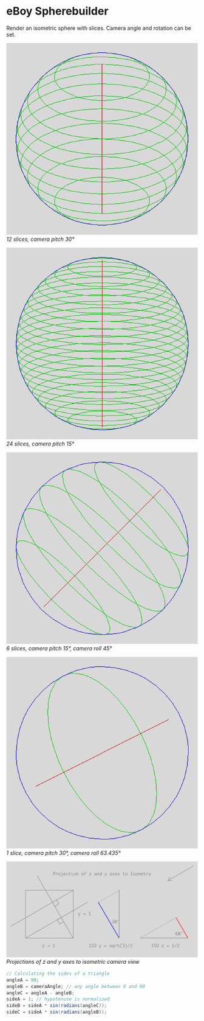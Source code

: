 # eBoy Spherebuilder

Render an isometric sphere with slices. Camera angle and rotation can be set.

![Spherebuilder](media/sphere@12@30@0.png)
*12 slices, camera pitch 30°*

![Spherebuilder](media/sphere@24s@15@0.png)
*24 slices, camera pitch 15°*

![Spherebuilder](media/sphere@6s@15@45.png)
*6 slices, camera pitch 15°, camera roll 45°*

![Spherebuilder](media/sphere@1s@30@63.435.png)
*1 slice, camera pitch 30°, camera roll 63.435°*

![Iso View Geometry](media/ISO-view-geometry.png)
*Projections of z and y axes to isometric camera view*

```java
// Calculating the sides of a triangle
angleA = 90;
angleB = cameraAngle; // any angle between 0 and 90
angleC = angleA - angleB;
sideA = 1; // hypotenuse is normalized
sideB = sideA * sin(radians(angleC));
sideC = sideA * sin(radians(angleB));
```
